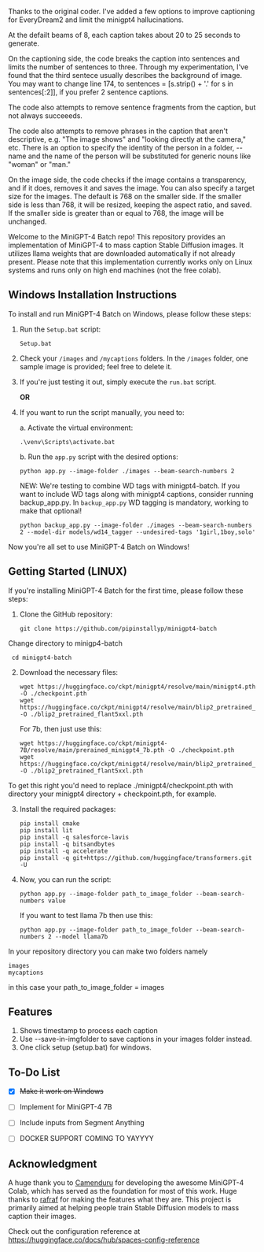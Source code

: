 Thanks to the original coder.  I've added a few options to improve captioning for EveryDream2 and limit the minigpt4 hallucinations.

At the defailt beams of 8, each caption takes about 20 to 25 seconds to generate.

On the captioning side, the code breaks the caption into sentences and limits the number of sentences to three.  Through my experimentation, I've found that the third sentece usually describes the background of image. You may want to change line 174, to sentences = [s.strip() + '.' for s in sentences[:2]], if you prefer 2 sentence captions.

The code also attempts to remove sentence fragments from the caption, but not always succeeeds. 

The code also attempts to remove phrases in the caption that aren't descriptive, e.g. "The image shows" and "looking directly at the camera," etc.
There is an option to specify the identity of the person in a folder,  --name and the name of the person will be substituted for generic nouns like "woman" or "man." 

On the image side, the  code checks if the image contains a transparency, and if it does, removes it and saves the image.
You can also specify a target size for the images.  The default is 768 on the smaller side.  If the smaller side is less than 768, it will be resized, keeping the aspect ratio, and saved.  If the smaller side is greater than or equal to 768, the image will be unchanged.







Welcome to the MiniGPT-4 Batch repo! This repository provides an implementation of MiniGPT-4 to mass caption Stable Diffusion images. It utilizes llama weights that are downloaded automatically if not already present. Please note that this implementation currently works only on Linux systems and runs only on high end machines (not the free colab).

## Windows Installation Instructions

To install and run MiniGPT-4 Batch on Windows, please follow these steps:

1. Run the `Setup.bat` script:

   ```
   Setup.bat
   ```

2. Check your `/images` and `/mycaptions` folders. In the `/images` folder, one sample image is provided; feel free to delete it.

3. If you're just testing it out, simply execute the `run.bat` script.

   **OR**

3. If you want to run the script manually, you need to:

   a. Activate the virtual environment:

   ```
   .\venv\Scripts\activate.bat
   ```

   b. Run the `app.py` script with the desired options:

   ```
   python app.py --image-folder ./images --beam-search-numbers 2
   ```

   NEW: We're testing to combine WD tags with minigpt4-batch. If you want to include WD tags along with minigpt4 captions, consider running backup_app.py. In `backup_app.py` WD tagging is mandatory, working to make that optional!

   ```
   python backup_app.py --image-folder ./images --beam-search-numbers 2 --model-dir models/wd14_tagger --undesired-tags '1girl,1boy,solo'
   ```

Now you're all set to use MiniGPT-4 Batch on Windows!

## Getting Started (LINUX)

If you're installing MiniGPT-4 Batch for the first time, please follow these steps:

1. Clone the GitHub repository:

   ```git
   git clone https://github.com/pipinstallyp/minigpt4-batch
   ```
Change directory to minigp4-batch

  ```
   cd minigpt4-batch
   ```
2. Download the necessary files:

   ```
   wget https://huggingface.co/ckpt/minigpt4/resolve/main/minigpt4.pth -O ./checkpoint.pth
   wget https://huggingface.co/ckpt/minigpt4/resolve/main/blip2_pretrained_flant5xxl.pth -O ./blip2_pretrained_flant5xxl.pth
   ```

   For 7b, then just use this:
   ```
   wget https://huggingface.co/ckpt/minigpt4-7B/resolve/main/prerained_minigpt4_7b.pth -O ./checkpoint.pth
   wget https://huggingface.co/ckpt/minigpt4/resolve/main/blip2_pretrained_flant5xxl.pth -O ./blip2_pretrained_flant5xxl.pth
   ```

To get this right you'd need to replace ./minigpt4/checkpoint.pth with directory your minigpt4 directory + checkpoint.pth, for example. 

3. Install the required packages:

   ```
   pip install cmake
   pip install lit
   pip install -q salesforce-lavis
   pip install -q bitsandbytes
   pip install -q accelerate
   pip install -q git+https://github.com/huggingface/transformers.git -U
   ```

5. Now, you can run the script:

   ```
   python app.py --image-folder path_to_image_folder --beam-search-numbers value
   ```
   
   If you want to test llama 7b then use this:
   
   ```
   python app.py --image-folder path_to_image_folder --beam-search-numbers 2 --model llama7b
   ```
   
In your repository directory you can make two folders namely
```
images  
mycaptions
```

in this case your path_to_image_folder = images
## Features
1. Shows timestamp to process each caption
2. Use --save-in-imgfolder to save captions in your images folder instead.
3. One click setup (setup.bat) for windows.

## To-Do List

- [x] ~~Make it work on Windows~~
- [ ] Implement for MiniGPT-4 7B
- [ ] Include inputs from Segment Anything
- [ ] DOCKER SUPPORT COMING TO YAYYYY


## Acknowledgment

A huge thank you to [Camenduru](https://github.com/camenduru) for developing the awesome MiniGPT-4 Colab, which has served as the foundation for most of this work. Huge thanks to [rafraf](https://www.instagram.com/rafstahelin/) for making the features what they are. This project is primarily aimed at helping people train Stable Diffusion models to mass caption their images.

Check out the configuration reference at https://huggingface.co/docs/hub/spaces-config-reference

